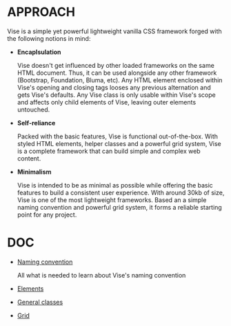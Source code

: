 # APPROACH

Vise is a simple yet powerful lightweight vanilla CSS framework forged with the following notions in mind:

- **Encaplsulation**

  Vise doesn't get influenced by other loaded frameworks on the same HTML document. Thus, it can be used alongside any other framework (Bootstrap, Foundation, Bluma, etc). Any HTML element enclosed within Vise's opening and closing tags looses any previous alternation and gets Vise's defaults. Any Vise class is only usable within Vise's scope and affects only child elements of Vise, leaving outer elements untouched.

- **Self-reliance**

  Packed with the basic features, Vise is functional out-of-the-box. With styled HTML elements, helper classes and a powerful grid system, Vise is a complete framework that can build simple and complex web content.

- **Minimalism**

  Vise is intended to be as minimal as possible while offering the basic features to build a consistent user experience. With around 30kb of size, Vise is one of the most lightweight frameworks. Based an a simple naming convention and powerful grid system, it forms a reliable starting point for any project.

# DOC

- [Naming convention](https://github.com/Appforge-lab/css-vise/blob/master/doc/naming_convention.md)

  All what is needed to learn about Vise's naming convention
  
- [Elements](https://github.com/Appforge-lab/css-vise/blob/master/doc/elements.md)

- [General classes](https://github.com/Appforge-lab/css-vise/blob/master/doc/elements.md)

- [Grid](https://github.com/Appforge-lab/css-vise/blob/master/doc/grid.md)
